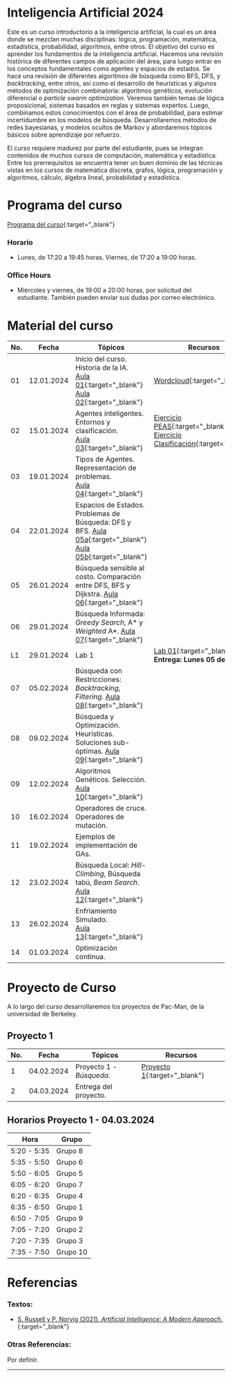 # Inteligencia Artificial 2024

Este es un curso introductorio a la inteligencia artificial, la cual es un área donde se mezclan muchas disciplinas: lógica, programación, matemática, estadística, probabilidad, algoritmos, entre otros. El objetivo del curso es aprender los fundamentos de la inteligencia artificial. Hacemos una revisión histórica de diferentes campos de aplicación del área, para luego entrar en los conceptos fundamentales como agentes y espacios de estados. Se hace una revisión de diferentes algoritmos de búsqueda como BFS, DFS, y *backtracking*, entre otros, así como el desarrollo de heurísticas y algunos métodos de optimización combinatoria: algoritmos genéticos, evolución diferencial o *particle swarm optimization*. Veremos también temas de lógica proposicional, sistemas basados en reglas y sistemas expertos.
Luego, combinamos estos conocimientos con el área de probabilidad, para estimar incertidumbre en los modelos de búsqueda. Desarrollaremos métodos de redes bayesianas, y modelos ocultos de Markov y abordaremos tópicos básicos sobre aprendizaje por refuerzo.

El curso requiere madurez por parte del estudiante, pues se integran contenidos de muchos cursos de computación, matemática y estadística. Entre los prerrequisitos se encuentra tener un buen dominio de las técnicas vistas en los cursos de matemática discreta, grafos, lógica, programación y algoritmos, cálculo, álgebra lineal, probabilidad y estadística. 


# Programa del curso
<div id='id-programa'/>

[Programa del curso](programa/Programa-ia2024.pdf){:target="_blank"}

### Horario
<div id='id-horario'/>

* Lunes, de 17:20 a 19:45 horas. Viernes, de 17:20 a 19:00 horas.

### Office Hours
<div id='id-office'/>

* Miércoles y viernes, de 19:00 a 20:00 horas, por solicitud del estudiante. También pueden enviar sus dudas por correo electrónico.


# Material del curso
<div id='id-material'/>

**No.**  | **Fecha**    | **Tópicos**                                                       | **Recursos**
-------- | ------------ | ----------------------------------------------------------------- |  -------------------------------------
01       | 12.01.2024   | Inicio del curso. Historia de la IA. <br/> [Aula 01](aulas/Aula01.pdf){:target="_blank"} [Aula 02](aulas/Aula02.pdf){:target="_blank"} | [Wordcloud](otros/Wordcloud.png){:target="_blank"}
02       | 15.01.2024   | Agentes inteligentes. Entornos y clasificación. <br/> [Aula 03](aulas/Aula03.pdf){:target="_blank"} | [Ejercicio PEAS](otros/Ejercicio_PEAS.pdf){:target="_blank"} <br/> [Ejercicio Clasificación](otros/Ejercicio_Ambientes.pdf){:target="_blank"} 
03       | 19.01.2024   | Tipos de Agentes. Representación de problemas. <br/> [Aula 04](aulas/Aula04.pdf){:target="_blank"} | 
04       | 22.01.2024   | Espacios de Estados. Problemas de Búsqueda: DFS y BFS. [Aula 05a](aulas/Aula05a.pdf){:target="_blank"}  [Aula 05b](aulas/Aula05b.pdf){:target="_blank"} | 
05       | 26.01.2024   | Búsqueda sensible al costo. Comparación entre DFS, BFS y Dijkstra. [Aula 06](aulas/Aula06.pdf){:target="_blank"} | 
06       | 29.01.2024   | Búsqueda Informada: *Greedy Search*, A* y *Weighted* A*. [Aula 07](aulas/Aula07.pdf){:target="_blank"} | 
L1       | 29.01.2024   | Lab 1  |  [Lab 01](labs/lab01.pdf){:target="_blank"} <br/> **Entrega: Lunes 05 de febrero.**
07       | 05.02.2024   | Búsqueda con Restricciones: *Backtracking*, *Filtering*. [Aula 08](aulas/Aula08.pdf){:target="_blank"} | 
08       | 09.02.2024   | Búsqueda y Optimización. Heurísticas. Soluciones sub-óptimas. [Aula 09](aulas/Aula09.pdf){:target="_blank"} | 
09       | 12.02.2024   | Algoritmos Genéticos. Selección. <br/> [Aula 10](aulas/Aula10.pdf){:target="_blank"} | 
10       | 16.02.2024   | Operadores de cruce. Operadores de mutación. |  
11       | 19.02.2024   | Ejemplos de implementación de GAs. <br/> |  
12       | 23.02.2024   | Búsqueda Local: *Hill-Climbing*, Búsqueda tabú, *Beam Search*. [Aula 12](aulas/Aula12.pdf){:target="_blank"} | 
13       | 26.02.2024   | Enfriamiento Simulado. <br/> [Aula 13](aulas/Aula13.pdf){:target="_blank"} |  
14       | 01.03.2024   | 0ptimización continua.     | 



# Proyecto de Curso
<div id='id-proj'/>

A lo largo del curso desarrollaremos los proyectos de Pac-Man, de la universidad de Berkeley.

## Proyecto 1
<div id='id-proj1'/>

**No.**  | **Fecha**    | **Tópicos**                                   | **Recursos**
-------- | ------------ | --------------------------------------------- |  -------------------------------------
 1       | 04.02.2024   | Proyecto 1 - *Búsqueda*.                      | [Proyecto 1](proyectos/Proyecto1.pdf){:target="_blank"} <br/> 
 2       | 04.03.2024   | Entrega del proyecto.                         | 


## Horarios Proyecto 1 - 04.03.2024
<div id='id-proj1'/>

  **Hora**     | **Grupo**    
  ------------ | ------------  
  5:20 - 5:35  | Grupo 8
  5:35 - 5:50  | Grupo 6
  5:50 - 6:05  | Grupo 5
  6:05 - 6:20  | Grupo 7
  6:20 - 6:35  | Grupo 4
  6:35 - 6:50  | Grupo 1
  6:50 - 7:05  | Grupo 9
  7:05 - 7:20  | Grupo 2
  7:20 - 7:35  | Grupo 3
  7:35 - 7:50  | Grupo 10 

  
# Referencias
<div id='id-ref'/>

### Textos:

* [S. Russell y P. Norvig (2021). *Artificial Intelligence: A Modern Approach*.](http://library.lol/main/9B28FC2A4A9B21237063BC7E6B42DEFD){:target="_blank"}

### Otras Referencias:

Por definir.

---
